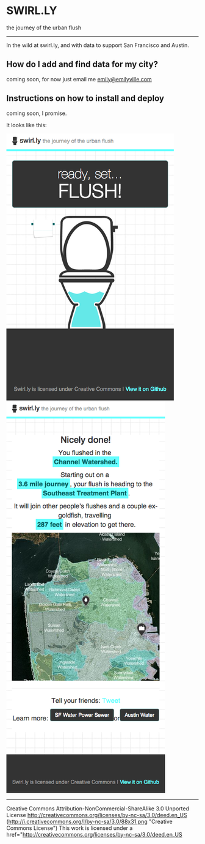 SWIRL.LY
====================

the journey of the urban flush

---------------------

In the wild at swirl.ly, and with data to support San Francisco and Austin. 

How do I add and find data for my city?
---------------------
coming soon, for now just email me emily@emilyville.com

Instructions on how to install and deploy
---------------------
coming soon, I promise.


It looks like this: 

![My image](images/swirlly-landing.png)
![My image](images/swirlly-results.png)



---------------------
Creative Commons Attribution-NonCommercial-ShareAlike 3.0 Unported License
http://creativecommons.org/licenses/by-nc-sa/3.0/deed.en_US
(http://i.creativecommons.org/l/by-nc-sa/3.0/88x31.png "Creative Commons License") 
This work is licensed under a href="http://creativecommons.org/licenses/by-nc-sa/3.0/deed.en_US
